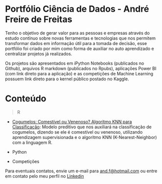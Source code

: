 # Portfólio Ciência de Dados - André Freire de Freitas
Tenho o objetivo de gerar valor para as pessoas e empresas através do estudo contínuo sobre novas ferramentas e tecnologias que nos permitem transformar dados em informação útil para a tomada de decisão, esse portfólio foi criado por mim como forma de auxiliar no auto aprendizado e centralizar projetos já realizados.

Os projetos são apresentados em iPython Notebooks (publicados no Github), arquivos R markdown (publicados no Rpubs), aplicações Power BI (com link direto para a aplicação) e as competições de Machine Learning possuem link direto para o kernel público postado no Kaggle.

# Conteúdo

 > R
  * [Cogumelos: Comestível ou Venenoso? Algoritmo KNN para Classificação](http://rpubs.com/andrehofreire/cogumelos): Modelo preditivo que nos auxiliará na classificação de cogumelos, dizendo se ele é comestível ou venenoso, utilizando aprendizagem supervisionada e o algoritmo KNN (K-Nearest-Neighbor) com a linguagem R. 

 
 * Python
 

 * Competições




Para eventuais contatos, envie um e-mail para [and.f@hotmail.com](and.f@hotmail.com) ou entre em contato pelo meu perfil no [Linkedin](https://www.linkedin.com/in/andre-freire-de-freitas-23a64331/)
